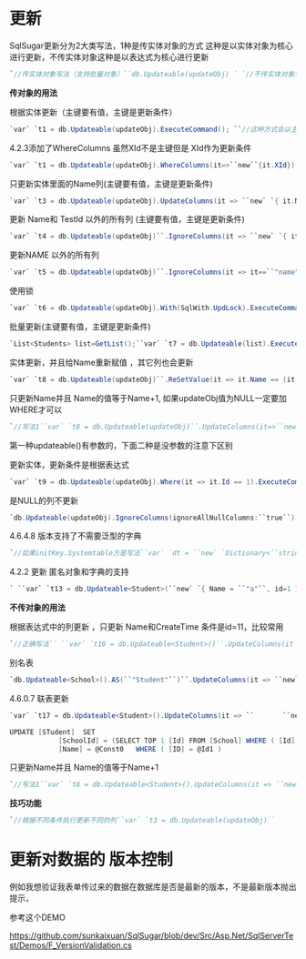 # 更新

SqlSugar更新分为2大类写法，1种是传实体对象的方式 这种是以实体对象为核心进行更新，不传实体对象这种是以表达式为核心进行更新

```cs
`//传实体对象写法（支持批量对象）``db.Updateable(updateObj) ` `//不传实体对象写法``db.Updateable<T>()`
```

**传对象的用法**

根据实体更新（主键要有值，主键是更新条件）

```cs
`var` `t1 = db.Updateable(updateObj).ExecuteCommand(); ``//这种方式会以主键为条件`
```

4.2.3添加了WhereColumns 虽然XId不是主键但是 XId作为更新条件

```cs
`var` `t1 = db.Updateable(updateObj).WhereColumns(it=>``new``{it.XId}).ExecuteCommand();``//单列可以用 it=>it.XId` `//需要注意 当WhereColumns和UpdateColumns一起用时，需要把wherecolumns中的列加到UpdateColumns中``var` `update = db.Updateable(updateObj).UpdateColumns(s => ``new` `{ s.RowStatus,s.Id }).WhereColumns(it => ``new` `{ it.Id });`
```



只更新实体里面的Name列(主键要有值，主键是更新条件)

```cs
`var` `t3 = db.Updateable(updateObj).UpdateColumns(it => ``new` `{ it.Name }).ExecuteCommand();`
```



更新 Name和 TestId 以外的所有列 (主键要有值，主键是更新条件)

```cs
`var` `t4 = db.Updateable(updateObj)``.IgnoreColumns(it => ``new` `{ it.Name, it.TestId }).ExecuteCommand();`
```



更新NAME 以外的所有列

```cs
`var` `t5 = db.Updateable(updateObj)``.IgnoreColumns(it => it==``"name"` `).ExecuteCommand(); ``//name列不更新`  `var` `t5 = db.Updateable(updateObj)``.IgnoreColumns(it => list.Contains(it)  ).ExecuteCommand(); ``//List中所有列不更新`
```



使用锁

```cs
`var` `t6 = db.Updateable(updateObj).With(SqlWith.UpdLock).ExecuteCommand();`
```



批量更新(主键要有值，主键是更新条件)

```cs
`List<Students> list=GetList();``var` `t7 = db.Updateable(list).ExecuteCommand();`
```



实体更新，并且给Name重新赋值 ，其它列也会更新

```cs
`var` `t8 = db.Updateable(updateObj)``.ReSetValue(it => it.Name == (it.Name + 1)).ExecuteCommand();`
```



只更新Name并且 Name的值等于Name+1, 如果updateObj值为NULL一定要加WHERE才可以

```cs
`//写法1``var` `t8 = db.Updateable(updateObj)``.UpdateColumns(it=>``new` `{it.Name}).ReSetValue(it => it.Name == (it.Name + 1)).ExecuteCommand();`
```

第一种updateable()有参数的，下面二种是没参数的注意下区别



更新实体，更新条件是根据表达式

```cs
`var` `t9 = db.Updateable(updateObj).Where(it => it.Id == 1).ExecuteCommand();`
```



是NULL的列不更新

```cs
`db.Updateable(updateObj).IgnoreColumns(ignoreAllNullColumns:``true``).ExecuteCommand();`
```



4.6.4.8 版本支持了不需要泛型的字典

```cs
`//如果initKey.Systemtable方是写法``var` `dt = ``new` `Dictionary<``string``,``object``>();``dt.Add(``"id"``, 1);``dt.Add(``"name"``, ``"1"``);``var` `t66 = db.Updateable(dt).AS(``"student"``).ExecuteCommand();``//UPDATE STUDENT  SET  NAME=@name  WHERE ID=@ID` `//如果initkey.Attribute方式是拿不出主键信息的需要写成这样``var` `dt = ``new` `Dictionary<``string``,``object``>();``dt.Add(``"id"``, 1);``dt.Add(``"name"``, ``"1"``);``var` `t66 = db.Updateable(dt).AS(``"student"``).WhereColumns(``"id"``).With(SqlWith.UpdLock).ExecuteCommand()``//没有WhereColumns(string)去下载最新的` `//也支持List<Dictionary<string,object>>`
```



4.2.2 更新 匿名对象和字典的支持

```cs
` ``var` `t13 = db.Updateable<Student>(``new` `{ Name = ``"a"``, id=1 }).ExecuteCommand();`` ``//UPDATE [STudent]  SET [Name]='a' WHERE [Id]=1`` ``var` `t14 = db.Updateable<Student>(``new` `Dictionary<``string``, ``object``>() { { ``"id"``, 1 }, { ``"name"``, ``"a"` `} }).ExecuteCommand();`` ``//UPDATE [STudent]  SET [Name]='a' WHERE [Id]=1`
```





**不传对象的用法**

根据表达式中的列更新   ，只更新 Name和CreateTime 条件是id=11，比较常用

```cs
`//正确写法`` ``var` `t10 = db.Updateable<Student>()``.UpdateColumns(it => ``new` `Student() { Name = ``"a"``, CreateTime = DateTime.Now })``.Where(it => it.Id == 11).ExecuteCommand();` `//错误写法``var` `st=``new` `Student() { Name = ``"a"``, CreateTime = DateTime.Now };``var` `t10 = db.Updateable<Student>()``.UpdateColumns(it => st)``.Where(it => it.Id == 11).ExecuteCommand();`
```



别名表

```cs
`db.Updateable<School>().AS(``"Student"``)``.UpdateColumns(it => ``new` `School() { Name = ``"jack"` `})``.Where(it => it.Id == 1).ExecuteCommand();``//Update Student set Name='jack' Where Id=1`
```



4.6.0.7 联表更新



```cs
`var` `t17 = db.Updateable<Student>().UpdateColumns(it => ``       ``new` `Student(){``        ``SchoolId = SqlFunc.Subqueryable<School>().Where(s => s.Id == it.SchoolId).Select(s => s.Id),``        ``Name = ``"newname"``       ``}).Where(it => it.Id == 1).ExecuteCommand();`
```

```cs
UPDATE [STudent]  SET
            [SchoolId] = (SELECT TOP 1 [Id] FROM [School] WHERE ( [Id] =[STudent].[SchoolId] )) , 
            [Name] = @Const0   WHERE ( [ID] = @Id1 )
```



只更新Name并且 Name的值等于Name+1

```cs
`//写法1``var` `t8 = db.Updateable<Student>().UpdateColumns(it => ``new` `Student() { Name = it.Name+1}).Where(it => it.Id == 11).ExecuteCommand();` `//写法2 (注意：4.5.9.8以上版本支持) 如果只有一列可以简化成这种写法 ``var` `t8= db.Updateable<Student>().UpdateColumns(it => it.Name == it.Name+1).Where(it => it.Id == 11).ExecuteCommand();`
```





**技巧功能**

```cs
`//根据不同条件执行更新不同的列``var` `t3 = db.Updateable(updateObj)``                ``.UpdateColumnsIF(caseValue==``"1"``,it => ``new` `{ it.Name })``                ``.UpdateColumnsIF(caseValue==``"2"``, it => ``new` `{ it.Name,it.CreateTime })``                ``.ExecuteCommand();`
```



# 更新对数据的 版本控制



例如我想验证我表单传过来的数据在数据库是否是最新的版本，不是最新版本抛出提示，

参考这个DEMO



https://github.com/sunkaixuan/SqlSugar/blob/dev/Src/Asp.Net/SqlServerTest/Demos/F_VersionValidation.cs
